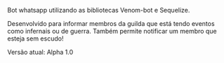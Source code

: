 Bot whatsapp utilizando as bibliotecas Venom-bot e Sequelize.

Desenvolvido para informar membros da guilda que está tendo eventos como infernais ou de guerra.
Também permite notificar um membro que esteja sem escudo!

Versão atual: Alpha 1.0 